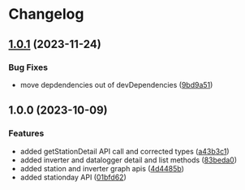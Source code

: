 # Changelog

## [1.0.1](https://github.com/steveworkman/solis-cloud-api/compare/v1.0.0...v1.0.1) (2023-11-24)


### Bug Fixes

* move depdendencies out of devDependencies ([9bd9a51](https://github.com/steveworkman/solis-cloud-api/commit/9bd9a515a05ab168ce3d0652d2184d8e30508999))

## 1.0.0 (2023-10-09)


### Features

* added getStationDetail API call and corrected types ([a43b3c1](https://github.com/steveworkman/solis-cloud-api/commit/a43b3c18a254128968d978b504eec20916695ef1))
* added inverter and datalogger detail and list methods ([83beda0](https://github.com/steveworkman/solis-cloud-api/commit/83beda0e3eea03c0f1c1ec15f7aa7e06e3e7a9b8))
* added station and inverter graph apis ([4d4485b](https://github.com/steveworkman/solis-cloud-api/commit/4d4485bf9638fd37fbfd81e694072f0c577c1ee8))
* added stationday API ([01bfd62](https://github.com/steveworkman/solis-cloud-api/commit/01bfd627cdf2ac0f15ef61ee963d5f660009ee27))
